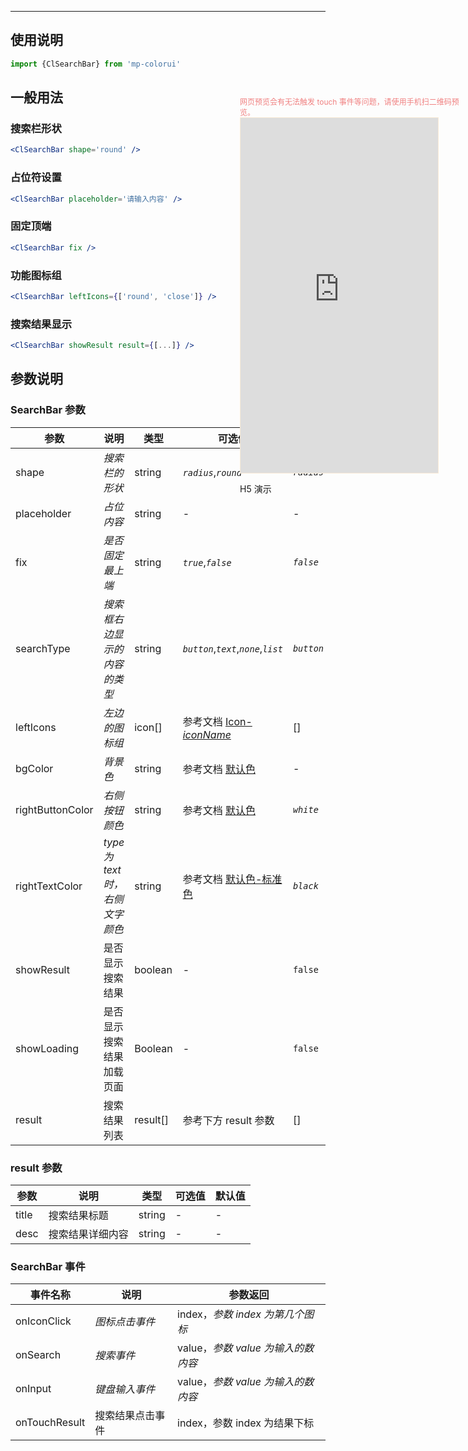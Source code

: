 ****

## 使用说明

```jsx
import {ClSearchBar} from 'mp-colorui'
```



## 一般用法

### 搜索栏形状

```jsx
<ClSearchBar shape='round' />
```

### 占位符设置

```jsx
<ClSearchBar placeholder='请输入内容' />
```

### 固定顶端

```jsx
<ClSearchBar fix />
```

### 功能图标组

```jsx
<ClSearchBar leftIcons={['round', 'close']} />
```



### 搜索结果显示

```jsx
<ClSearchBar showResult result={[...]} />
```





## 参数说明

### SearchBar 参数

| 参数             | 说明                            | 类型     | 可选值                                             | 默认值     |
| ---------------- | ------------------------------- | -------- | -------------------------------------------------- | ---------- |
| shape            | *搜索栏的形状*                  | string   | *`radius`*,*`round`*                               | *`radius`* |
| placeholder      | *占位内容*                      | string   | -                                                  | -          |
| fix              | *是否固定最上端*                | string   | *`true`*,*`false`*                                 | *`false`*  |
| searchType       | *搜索框右边显示的内容的类型*    | string   | *`button`*,*`text`*,*`none`*,*`list`*              | *`button`* |
| leftIcons        | *左边的图标组*                  | icon[]   | 参考文档 [Icon-*iconName*](/base/icon?id=iconname) | []         |
| bgColor          | *背景色*                        | string   | 参考文档 [默认色](/home/color)                     | -          |
| rightButtonColor | *右侧按钮颜色*                  | string   | 参考文档 [默认色](/home/color)                     | *`white`*  |
| rightTextColor   | *type 为 text 时，右侧文字颜色* | string   | 参考文档 [默认色-标准色](/home/color?id=标准色)    | *`black`*  |
| showResult       | 是否显示搜索结果                | boolean  | -                                                  | `false`    |
| showLoading      | 是否显示搜索结果加载页面        | Boolean  | -                                                  | `false`    |
| result           | 搜索结果列表                    | result[] | 参考下方 result 参数                               | []         |

### result 参数

| 参数  | 说明             | 类型   | 可选值 | 默认值 |
| ----- | ---------------- | ------ | ------ | ------ |
| title | 搜索结果标题     | string | -      | -      |
| desc  | 搜索结果详细内容 | string | -      | -      |



### SearchBar 事件

| 事件名称      | 说明             | 参数返回                           |
| ------------- | ---------------- | ---------------------------------- |
| onIconClick   | *图标点击事件*   | index，*参数 index 为第几个图标*   |
| onSearch      | *搜索事件*       | value，*参数 value 为输入的数内容* |
| onInput       | *键盘输入事件*   | value，*参数 value 为输入的数内容* |
| onTouchResult | 搜索结果点击事件 | index，参数 index 为结果下标       |

<div style="position: fixed; right:10px; top: 5%">
<div style="width: 355px; display: flex; flex-wrap: wrap; justify-content: center; align-items: center; font-size: 12px; color: lightcoral">网页预览会有无法触发 touch 事件等问题，请使用手机扫二维码预览。</div>
<iframe style="border: 1px solid antiquewhite" src="https://yinliangdream.github.io/mp-colorui-h5-demo/#/pages/components/searchBar/index" height="568" width="316"></iframe>
<div>
		<p>H5 演示</p>
		<div id='qrcode'></div>
	</div>
</div>

<script>
	new Vue({
		el: '#main',
		mounted() {
			setTimeout(() => {
				const id = document.getElementById("qrcode");
				new QRCode(id, {
					text: "https://yinliangdream.github.io/mp-colorui-h5-demo/#/pages/components/searchBar/index",
					width: 128,
					height: 128,
					colorDark : "#000000",
					colorLight : "#ffffff",
					correctLevel : QRCode.CorrectLevel.H
				});
			});
		}
	})
</script>
